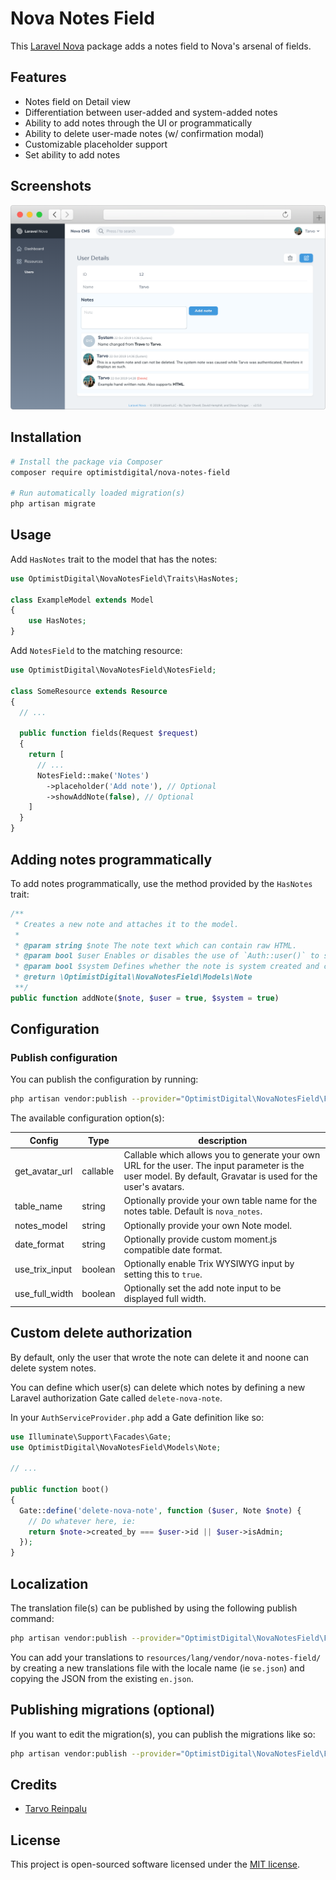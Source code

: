 # Nova Notes Field

This [Laravel Nova](https://nova.laravel.com) package adds a notes field to Nova's arsenal of fields.

## Features

- Notes field on Detail view
- Differentiation between user-added and system-added notes
- Ability to add notes through the UI or programmatically
- Ability to delete user-made notes (w/ confirmation modal)
- Customizable placeholder support
- Set ability to add notes

## Screenshots

![Detail view](docs/detail.png)

## Installation

```bash
# Install the package via Composer
composer require optimistdigital/nova-notes-field

# Run automatically loaded migration(s)
php artisan migrate
```

## Usage

Add `HasNotes` trait to the model that has the notes:

```php
use OptimistDigital\NovaNotesField\Traits\HasNotes;

class ExampleModel extends Model
{
    use HasNotes;
}
```

Add `NotesField` to the matching resource:

```php
use OptimistDigital\NovaNotesField\NotesField;

class SomeResource extends Resource
{
  // ...

  public function fields(Request $request)
  {
    return [
      // ...
      NotesField::make('Notes')
        ->placeholder('Add note'), // Optional
        ->showAddNote(false), // Optional
    ]
  }
}
```

## Adding notes programmatically

To add notes programmatically, use the method provided by the `HasNotes` trait:

```php
/**
 * Creates a new note and attaches it to the model.
 *
 * @param string $note The note text which can contain raw HTML.
 * @param bool $user Enables or disables the use of `Auth::user()` to set as the creator.
 * @param bool $system Defines whether the note is system created and can be deleted or not.
 * @return \OptimistDigital\NovaNotesField\Models\Note
 **/
public function addNote($note, $user = true, $system = true)
```

## Configuration

### Publish configuration

You can publish the configuration by running:

```bash
php artisan vendor:publish --provider="OptimistDigital\NovaNotesField\FieldServiceProvider" --tag="config"
```

The available configuration option(s):

| Config         | Type     | description                                                                                                                                                  |
| -------------- | -------- | ------------------------------------------------------------------------------------------------------------------------------------------------------------ |
| get_avatar_url | callable | Callable which allows you to generate your own URL for the user. The input parameter is the user model. By default, Gravatar is used for the user's avatars. |
| table_name     | string   | Optionally provide your own table name for the notes table. Default is `nova_notes`.                                                                         |
| notes_model    | string   | Optionally provide your own Note model.                                                                                                                      |
| date_format    | string   | Optionally provide custom moment.js compatible date format.                                                                                                  |
| use_trix_input | boolean  | Optionally enable Trix WYSIWYG input by setting this to `true`.                                                                                              |
| use_full_width | boolean  | Optionally set the add note input to be displayed full width.                                                                                              |

## Custom delete authorization

By default, only the user that wrote the note can delete it and noone can delete system notes.

You can define which user(s) can delete which notes by defining a new Laravel authorization Gate called `delete-nova-note`.

In your `AuthServiceProvider.php` add a Gate definition like so:

```php
use Illuminate\Support\Facades\Gate;
use OptimistDigital\NovaNotesField\Models\Note;

// ...

public function boot()
{
  Gate::define('delete-nova-note', function ($user, Note $note) {
    // Do whatever here, ie:
    return $note->created_by === $user->id || $user->isAdmin;
  });
}
```

## Localization

The translation file(s) can be published by using the following publish command:

```bash
php artisan vendor:publish --provider="OptimistDigital\NovaNotesField\FieldServiceProvider" --tag="translations"
```

You can add your translations to `resources/lang/vendor/nova-notes-field/` by creating a new translations file with the locale name (ie `se.json`) and copying the JSON from the existing `en.json`.

## Publishing migrations (optional)

If you want to edit the migration(s), you can publish the migrations like so:

```bash
php artisan vendor:publish --provider="OptimistDigital\NovaNotesField\FieldServiceProvider" --tag="migrations"
```

## Credits

- [Tarvo Reinpalu](https://github.com/Tarpsvo)

## License

This project is open-sourced software licensed under the [MIT license](LICENSE.md).
